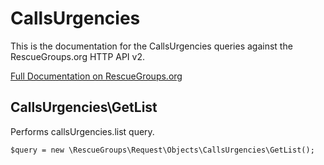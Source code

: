 # CallsUrgencies

This is the documentation for the CallsUrgencies queries against the RescueGroups.org HTTP API v2.

[Full Documentation on RescueGroups.org](https://userguide.rescuegroups.org/display/APIDG/Object+definitions#Objectdefinitions-)

## CallsUrgencies\GetList

Performs callsUrgencies.list query.

    $query = new \RescueGroups\Request\Objects\CallsUrgencies\GetList();


